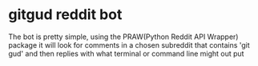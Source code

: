 # gitgud reddit bot

The bot is pretty simple, using the PRAW(Python Reddit API Wrapper) package it will look for comments in a chosen subreddit that contains 'git gud' and then replies with what terminal or command line might out put
